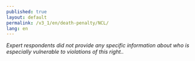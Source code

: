 ```yaml
---
published: true
layout: default
permalink: /v3_1/en/death-penalty/NCL/
lang: en
---
```

_Expert respondents did not provide any specific information about who is especially vulnerable to violations of this right.._

